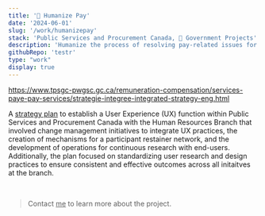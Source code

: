 ```yaml
---
title: '🍁 Humanize Pay'
date: '2024-06-01'
slug: '/work/humanizepay'
stack: 'Public Services and Procurement Canada, 🍁 Government Projects'
description: 'Humanize the process of resolving pay-related issues for employees'
githubRepo: 'testr'
type: "work"  
display: true
---
```



https://www.tpsgc-pwgsc.gc.ca/remuneration-compensation/services-paye-pay-services/strategie-integree-integrated-strategy-eng.html

A [strategy plan](https://www.canada.ca/en/public-services-procurement/corporate/transparency/departmental-plan/2024-2025-plan/at-glance.html) to establish a User Experience (UX) function within Public Services and Procurement Canada with the Human Resources Branch that involved change management initiatives to integrate UX practices, the creation of mechanisms for a participant restainer network, and the development of operations for continuous research with end-users. Additionally, the plan focused on standardizing user research and design practices to ensure consistent and effective outcomes across all initaitves at the branch.

<br/>

> Contact <a href="mailto:jude@judepark.com" style="color: var(--font-color-muted);;">me</a> to learn more about the project.